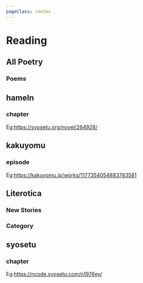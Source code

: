 ```yaml
---
pageClass: routes
---
```


# Reading

## All Poetry

### Poems

<RouteEn author="HenryQW" example="/allpoetry/newest" path="/allpoetry/:order?" :paramsDesc="['Ordering, `best` or `newest`, `best` by default']"/>

## hameln

### chapter

<RouteEn author="huangliangshusheng" example="/hameln/chapter/264928" path="/hameln/chapter/:id" :paramsDesc="['Novel id, can be found in URL']">

Eg:<https://syosetu.org/novel/264928/>

</RouteEn>

## kakuyomu

### episode

<RouteEn author="huangliangshusheng" example="/kakuyomu/episode/1177354054883783581" path="/kakuyomu/episode/:id" :paramsDesc="['Novel id, can be found in URL']">

Eg:<https://kakuyomu.jp/works/1177354054883783581>

</RouteEn>

## Literotica

### New Stories

<RouteEn author="nczitzk" example="/literotica/new" path="/literotica/new"/>

### Category

<RouteEn author="nczitzk" example="/literotica/category/anal-sex-stories" path="/literotica/category/:category?" :paramsDesc="['Categor, can be found in URL']"/>

## syosetu

### chapter

<RouteEn author="huangliangshusheng" example="/syosetu/chapter/n1976ey" path="/syosetu/chapter/:id" :paramsDesc="['Novel id, can be found in URL']">

Eg:<https://ncode.syosetu.com/n1976ey/>

</RouteEn>
